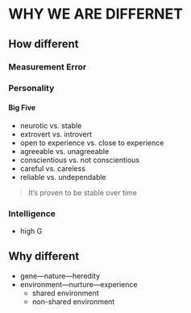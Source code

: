 # WHY WE ARE DIFFERNET

## How different

### Measurement Error

### Personality

#### Big Five

* neurotic vs. stable
* extrovert vs. introvert
* open to experience vs. close to experience
* agreeable vs. unagreeable
* conscientious vs. not conscientious
* careful vs. careless
* reliable vs. undependable

> It’s proven to be stable over time

### Intelligence

* high G

## Why different

* gene—nature—heredity
* environment—nurture—experience
	* shared environment
	* non-shared environment
